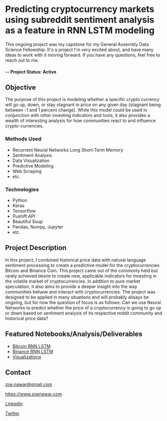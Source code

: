 # Predicting cryptocurrency markets using subreddit sentiment analysis as a feature in RNN LSTM modeling
This ongoing project was my capstone for my General Assembly Data Science Fellowship. It's a project I'm very excited about, and have many ideas to work with it moving forward. If you have any questions, feel free to reach out to me. 

#### -- Project Status: Active

## Objective
The purpose of this project is modeling whether a specific crypto currency will go up, down, or stay stagnant in price on any given day (stagnant being between -1 and 1 percent change). While this model could be used in conjunction with other investing indicators and tools, it also provides a wealth of interesting analysis for how communities react to and influence crypto-currencies. 

### Methods Used
* Recurrent Neural Networks Long Short-Term Memory
* Sentiment Analysis
* Data Visualization
* Predictive Modeling
* Web Scraping
* etc.

### Technologies
* Python
* Keras
* Tensorflow
* Pushift API
* Beautiful Soup
* Pandas, Numpy, Jupyter
* etc. 

## Project Description
In this project, I combined historical price data with natural language sentiment processing to create a predictive model for the cryptocurrencies Bitcoin and Binance Coin. This project came out of the commonly held but rarely achieved desire to create new, applicable indicators for investing in the volatile market of cryptocurrencies. In addition to pure market speculation, it also aims to provide a deeper insight into the way communities behave and interact with cryptocurrencies. The project was designed to be applied in many situations and will probably always be ongoing, but for now the question of focus is as follows: Can we use Neural Networks to predict whether the price of a cryptocurrency is going to go up or down based on sentiment analysis of its respective reddit community and historical price data?

## Featured Notebooks/Analysis/Deliverables
* [Bitcoin RNN LSTM](https://github.com/zoenawar/crypto_prediction_RNNmodeling/blob/master/notebooks/RNN_LSTM_on_6_years_of_Bitcoin.ipynb)
* [Binance RNN LSTM](https://github.com/zoenawar/crypto_prediction_RNNmodeling/blob/master/notebooks/RNN_LSTM_on_2_years_of_Binance.ipynb)
* [Visualizations](https://github.com/zoenawar/crypto_prediction_RNNmodeling/tree/master/visualizations)



## Contact
zoe.nawar@gmail.com

https://www.zoenawar.com

[LinkedIn](https://www.linkedin.com/in/zoe-nawar-a00691178/)

[Twitter](https://www.twitter.com/zoenawar)
